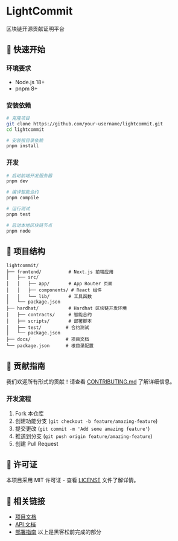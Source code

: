# LightCommit

区块链开源贡献证明平台

## 🚀 快速开始

### 环境要求
- Node.js 18+
- pnpm 8+

### 安装依赖

```bash
# 克隆项目
git clone https://github.com/your-username/lightcommit.git
cd lightcommit

# 安装根目录依赖
pnpm install
```

### 开发
```bash
# 启动前端开发服务器
pnpm dev

# 编译智能合约
pnpm compile

# 运行测试
pnpm test

# 启动本地区块链节点
pnpm node
```

## 📁 项目结构

```
lightcommit/
├── frontend/          # Next.js 前端应用
│   ├── src/
│   │   ├── app/       # App Router 页面
│   │   ├── components/ # React 组件
│   │   └── lib/       # 工具函数
│   └── package.json
├── hardhat/           # Hardhat 区块链开发环境
│   ├── contracts/     # 智能合约
│   ├── scripts/       # 部署脚本
│   ├── test/         # 合约测试
│   └── package.json
├── docs/             # 项目文档
└── package.json      # 根目录配置
```

## 🤝 贡献指南

我们欢迎所有形式的贡献！请查看 [CONTRIBUTING.md](./CONTRIBUTING.md) 了解详细信息。

### 开发流程
1. Fork 本仓库
2. 创建功能分支 (`git checkout -b feature/amazing-feature`)
3. 提交更改 (`git commit -m 'Add some amazing feature'`)
4. 推送到分支 (`git push origin feature/amazing-feature`)
5. 创建 Pull Request

## 📄 许可证

本项目采用 MIT 许可证 - 查看 [LICENSE](LICENSE) 文件了解详情。

## 🔗 相关链接

- [项目文档](./docs/)
- [API 文档](./docs/api.md)
- [部署指南](./docs/deployment.md)
以上是黑客松前完成的部分